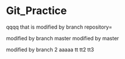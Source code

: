 # Git_Practice
qqqq
that is modified by branch  repository=

modified by branch  master modified by master

modified by branch 2
aaaaa
tt
tt2
tt3
